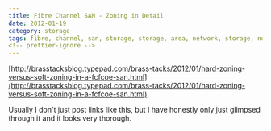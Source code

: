 ```yaml
---
title: Fibre Channel SAN - Zoning in Detail
date: 2012-01-19
category: storage
tags: fibre, channel, san, storage, storage, area, network, storage, network, zoning
<!-- prettier-ignore -->
---
```


[http://brasstacksblog.typepad.com/brass-tacks/2012/01/hard-zoning-versus-soft-zoning-in-a-fcfcoe-san.html](http://brasstacksblog.typepad.com/brass-tacks/2012/01/hard-zoning-versus-soft-zoning-in-a-fcfcoe-san.html)

Usually I don't just post links like this, but I have honestly only just
glimpsed through it and it looks very thorough.
